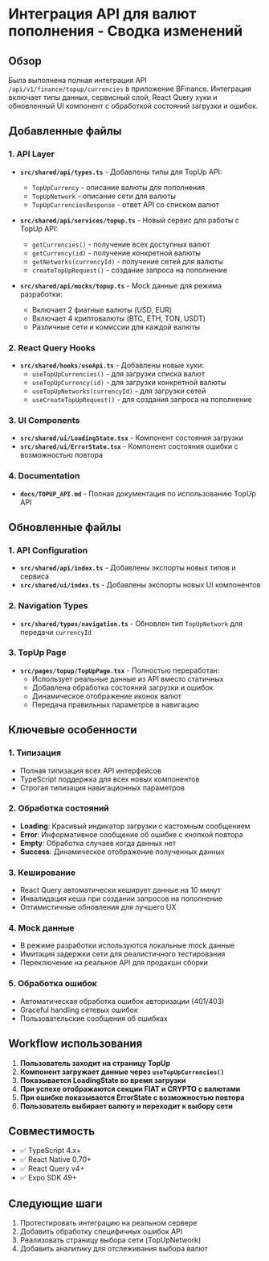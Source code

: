 # Интеграция API для валют пополнения - Сводка изменений

## Обзор

Была выполнена полная интеграция API `/api/v1/finance/topup/currencies` в приложение BFinance. Интеграция включает типы данных, сервисный слой, React Query хуки и обновленный UI компонент с обработкой состояний загрузки и ошибок.

## Добавленные файлы

### 1. API Layer

- **`src/shared/api/types.ts`** - Добавлены типы для TopUp API:
  - `TopUpCurrency` - описание валюты для пополнения
  - `TopUpNetwork` - описание сети для валюты
  - `TopUpCurrenciesResponse` - ответ API со списком валют

- **`src/shared/api/services/topup.ts`** - Новый сервис для работы с TopUp API:
  - `getCurrencies()` - получение всех доступных валют
  - `getCurrency(id)` - получение конкретной валюты
  - `getNetworks(currencyId)` - получение сетей для валюты
  - `createTopUpRequest()` - создание запроса на пополнение

- **`src/shared/api/mocks/topup.ts`** - Mock данные для режима разработки:
  - Включает 2 фиатные валюты (USD, EUR)
  - Включает 4 криптовалюты (BTC, ETH, TON, USDT)
  - Различные сети и комиссии для каждой валюты

### 2. React Query Hooks

- **`src/shared/hooks/useApi.ts`** - Добавлены новые хуки:
  - `useTopUpCurrencies()` - для загрузки списка валют
  - `useTopUpCurrency(id)` - для загрузки конкретной валюты
  - `useTopUpNetworks(currencyId)` - для загрузки сетей
  - `useCreateTopUpRequest()` - для создания запроса на пополнение

### 3. UI Components

- **`src/shared/ui/LoadingState.tsx`** - Компонент состояния загрузки
- **`src/shared/ui/ErrorState.tsx`** - Компонент состояния ошибки с возможностью повтора

### 4. Documentation

- **`docs/TOPUP_API.md`** - Полная документация по использованию TopUp API

## Обновленные файлы

### 1. API Configuration

- **`src/shared/api/index.ts`** - Добавлены экспорты новых типов и сервиса
- **`src/shared/ui/index.ts`** - Добавлены экспорты новых UI компонентов

### 2. Navigation Types

- **`src/shared/types/navigation.ts`** - Обновлен тип `TopUpNetwork` для передачи `currencyId`

### 3. TopUp Page

- **`src/pages/topup/TopUpPage.tsx`** - Полностью переработан:
  - Использует реальные данные из API вместо статичных
  - Добавлена обработка состояний загрузки и ошибок
  - Динамическое отображение иконок валют
  - Передача правильных параметров в навигацию

## Ключевые особенности

### 1. Типизация

- Полная типизация всех API интерфейсов
- TypeScript поддержка для всех новых компонентов
- Строгая типизация навигационных параметров

### 2. Обработка состояний

- **Loading**: Красивый индикатор загрузки с кастомным сообщением
- **Error**: Информативное сообщение об ошибке с кнопкой повтора
- **Empty**: Обработка случаев когда данных нет
- **Success**: Динамическое отображение полученных данных

### 3. Кеширование

- React Query автоматически кеширует данные на 10 минут
- Инвалидация кеша при создании запросов на пополнение
- Оптимистичные обновления для лучшего UX

### 4. Mock данные

- В режиме разработки используются локальные mock данные
- Имитация задержки сети для реалистичного тестирования
- Переключение на реальное API для продакшн сборки

### 5. Обработка ошибок

- Автоматическая обработка ошибок авторизации (401/403)
- Graceful handling сетевых ошибок
- Пользовательские сообщения об ошибках

## Workflow использования

1. **Пользователь заходит на страницу TopUp**
2. **Компонент загружает данные через `useTopUpCurrencies()`**
3. **Показывается LoadingState во время загрузки**
4. **При успехе отображаются секции FIAT и CRYPTO с валютами**
5. **При ошибке показывается ErrorState с возможностью повтора**
6. **Пользователь выбирает валюту и переходит к выбору сети**

## Совместимость

- ✅ TypeScript 4.x+
- ✅ React Native 0.70+
- ✅ React Query v4+
- ✅ Expo SDK 49+

## Следующие шаги

1. Протестировать интеграцию на реальном сервере
2. Добавить обработку специфичных ошибок API
3. Реализовать страницу выбора сети (TopUpNetwork)
4. Добавить аналитику для отслеживания выбора валют
